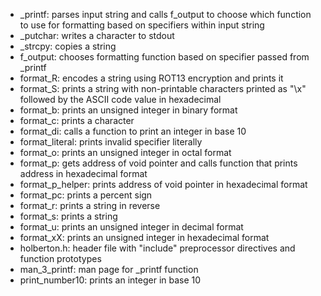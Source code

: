 - _printf: parses input string and calls f_output to choose which function to use for formatting based on specifiers within input string
- _putchar: writes a character to stdout
- _strcpy: copies a string
- f_output: chooses formatting function based on specifier passed from _printf
- format_R: encodes a string using ROT13 encryption and prints it
- format_S: prints a string with non-printable characters printed as "\x" followed by the ASCII code value in hexadecimal
- format_b: prints an unsigned integer in binary format
- format_c: prints a character
- format_di: calls a function to print an integer in base 10
- format_literal: prints invalid specifier literally
- format_o: prints an unsigned integer in octal format
- format_p: gets address of void pointer and calls function that prints address in hexadecimal format
- format_p_helper: prints address of void pointer in hexadecimal format
- format_pc: prints a percent sign
- format_r: prints a string in reverse
- format_s: prints a string
- format_u: prints an unsigned integer in decimal format
- format_xX: prints an unsigned integer in hexadecimal format
- holberton.h: header file with "include" preprocessor directives and function prototypes
- man_3_printf: man page for _printf function
- print_number10: prints an integer in base 10